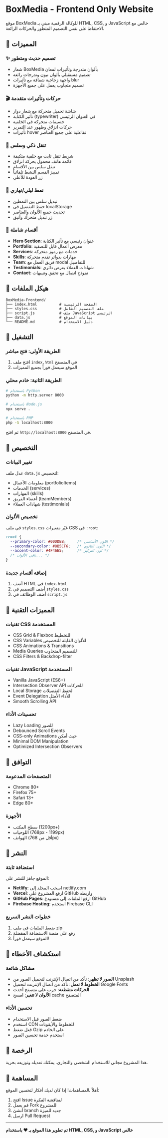 # BoxMedia - Frontend Only Website

موقع BoxMedia للوكالة الرقمية مبني بـ HTML, CSS, و JavaScript خالص مع الاحتفاظ على نفس التصميم المتطور والحركات الرائعة.

## 🚀 المميزات

### ✨ تصميم حديث ومتطور
- شعار BoxMedia بألوان متدرجة وتأثيرات لمعان
- تصميم مستقبلي بألوان نيون وتدرجات رائعة
- واجهة زجاجية شفافة مع تأثيرات blur
- تصميم متجاوب يعمل على جميع الأجهزة

### 🎬 حركات وتأثيرات متقدمة
- شاشة تحميل متحركة مع شعار دوار
- تأثير الكتابة (typewriter) في العنوان الرئيسي
- جسيمات متحركة في الخلفية
- حركات انزلاق وظهور عند التمرير
- تأثيرات hover تفاعلية على جميع العناصر

### 🧭 تنقل ذكي وسلس
- شريط تنقل ثابت مع خلفية متكيفة
- قائمة هاتف محمول بحركة انزلاق
- تنقل سلس بين الأقسام
- تمييز القسم النشط تلقائياً
- زر العودة للأعلى

### 🌙 نمط ليلي/نهاري
- تبديل سلس بين النمطين
- حفظ التفضيل في localStorage
- تحديث جميع الألوان والعناصر
- زر تبديل متحرك وأنيق

### 📂 أقسام شاملة
- **Hero Section**: عنوان رئيسي مع تأثير الكتابة
- **Portfolio**: معرض أعمال قابل للتصفية
- **Services**: خدمات مع رموز متحركة
- **Skills**: مهارات بدوائر تقدم متحركة
- **Team**: فريق العمل مع modal للتفاصيل
- **Testimonials**: شهادات العملاء بعرض دائري
- **Contact**: نموذج اتصال مع تحقق وتنبيهات

## 📁 هيكل الملفات

```
BoxMedia-Frontend/
├── index.html          # الصفحة الرئيسية
├── styles.css          # ملف التصميم الشامل
├── script.js           # ملف JavaScript الرئيسي
├── data.js             # بيانات الموقع
└── README.md           # دليل الاستخدام
```

## 🔧 التشغيل

### الطريقة الأولى: فتح مباشر
1. افتح ملف `index.html` في المتصفح
2. الموقع سيعمل فوراً بجميع المميزات

### الطريقة الثانية: خادم محلي
```bash
# باستخدام Python
python -m http.server 8000

# باستخدام Node.js
npx serve .

# باستخدام PHP
php -S localhost:8000
```

ثم افتح `http://localhost:8000` في المتصفح.

## 🎨 التخصيص

### تغيير البيانات
عدل ملف `data.js` لتخصيص:
- معلومات الأعمال (portfolioItems)
- الخدمات (services)
- المهارات (skills)
- أعضاء الفريق (teamMembers)
- شهادات العملاء (testimonials)

### تخصيص الألوان
في ملف `styles.css` غيّر متغيرات CSS في `:root`:
```css
:root {
  --primary-color: #00DDEB;     /* اللون الأساسي */
  --secondary-color: #8B5CF6;   /* اللون الثانوي */
  --accent-color: #4F46E5;      /* لون التركيز */
  /* باقي الألوان... */
}
```

### إضافة أقسام جديدة
1. أضف HTML في `index.html`
2. أضف التصميم في `styles.css`
3. أضف الوظائف في `script.js`

## 🌟 المميزات التقنية

### تقنيات CSS المستخدمة
- CSS Grid & Flexbox للتخطيط
- CSS Variables للألوان القابلة للتخصيص
- CSS Animations & Transitions
- Media Queries للتصميم المتجاوب
- CSS Filters & Backdrop-filter

### تقنيات JavaScript المستخدمة
- Vanilla JavaScript (ES6+)
- Intersection Observer API للحركات
- Local Storage لحفظ التفضيلات
- Event Delegation للأداء الأمثل
- Smooth Scrolling API

### تحسينات الأداء
- Lazy Loading للصور
- Debounced Scroll Events
- CSS-only Animations حيث أمكن
- Minimal DOM Manipulation
- Optimized Intersection Observers

## 📱 التوافق

### المتصفحات المدعومة
- Chrome 80+
- Firefox 75+
- Safari 13+
- Edge 80+

### الأجهزة
- سطح المكتب (1200px+)
- اللوحيات (768px - 1199px)
- الهواتف (أقل من 768px)

## 🚀 النشر

### استضافة ثابتة
الموقع جاهز للنشر على:
- **Netlify**: اسحب المجلد إلى netlify.com
- **Vercel**: ارفع المشروع على GitHub واربطه
- **GitHub Pages**: ارفع الملفات إلى مستودع GitHub
- **Firebase Hosting**: استخدم Firebase CLI

### خطوات النشر السريع
1. ضغط الملفات في ملف zip
2. رفع على منصة الاستضافة المفضلة
3. الموقع سيعمل فوراً!

## 🔧 استكشاف الأخطاء

### مشاكل شائعة
- **الصور لا تظهر**: تأكد من اتصال الإنترنت لتحميل الصور من Unsplash
- **الخطوط لا تعمل**: تأكد من اتصال الإنترنت لتحميل Google Fonts
- **الحركات متقطعة**: جرب على متصفح أحدث
- **الألوان لا تتغير**: امسح cache المتصفح

### تحسين الأداء
- ضغط الصور قبل الاستخدام
- استخدم CDN للخطوط والأيقونات
- فعل ضغط Gzip على الخادم
- استخدم خدمة تحسين الصور

## 📄 الرخصة

هذا المشروع مجاني للاستخدام الشخصي والتجاري. يمكنك تعديله وتوزيعه بحرية.

## 🤝 المساهمة

أهلاً بالمساهمات! إذا كان لديك أفكار لتحسين الموقع:
1. افتح Issue لمناقشة الفكرة
2. قم بعمل Fork للمشروع
3. أنشئ branch جديد للميزة
4. ارسل Pull Request

---

**تم تطوير هذا الموقع بـ ❤️ باستخدام HTML, CSS, و JavaScript خالص**